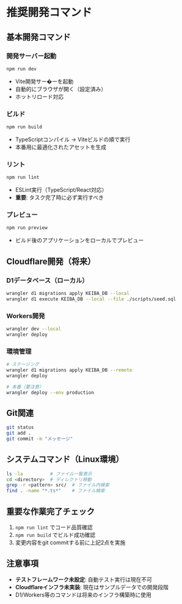 # 推奨開発コマンド

## 基本開発コマンド

### 開発サーバー起動
```bash
npm run dev
```
- Vite開発サー�ーを起動
- 自動的にブラウザが開く（設定済み）
- ホットリロード対応

### ビルド
```bash
npm run build
```
- TypeScriptコンパイル → Viteビルドの順で実行
- 本番用に最適化されたアセットを生成

### リント
```bash
npm run lint
```
- ESLint実行（TypeScript/React対応）
- **重要**: タスク完了時に必ず実行すべき

### プレビュー
```bash
npm run preview
```
- ビルド後のアプリケーションをローカルでプレビュー

## Cloudflare開発（将来）

### D1データベース（ローカル）
```bash
wrangler d1 migrations apply KEIBA_DB --local
wrangler d1 execute KEIBA_DB --local --file ./scripts/seed.sql
```

### Workers開発
```bash
wrangler dev --local
wrangler deploy
```

### 環境管理
```bash
# ステージング
wrangler d1 migrations apply KEIBA_DB --remote
wrangler deploy

# 本番（要注意）
wrangler deploy --env production
```

## Git関連
```bash
git status
git add .
git commit -m "メッセージ"
```

## システムコマンド（Linux環境）
```bash
ls -la          # ファイル一覧表示
cd <directory>  # ディレクトリ移動  
grep -r <pattern> src/  # ファイル内検索
find . -name "*.ts*"    # ファイル検索
```

## 重要な作業完了チェック
1. `npm run lint` でコード品質確認
2. `npm run build` でビルド成功確認  
3. 変更内容をgit commitする前に上記2点を実施

## 注意事項
- **テストフレームワーク未設定**: 自動テスト実行は現在不可
- **Cloudflareインフラ未実装**: 現在はサンプルデータでの開発段階
- D1/Workers等のコマンドは将来のインフラ構築時に使用